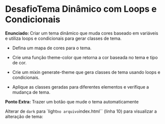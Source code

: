 # DesafioTema Dinâmico com Loops e Condicionais

**Enunciado:** Criar um tema dinâmico que muda cores baseado em variáveis e utiliza loops e condicionais para gerar classes de tema.
- Defina um mapa de cores para o tema.

- Crie uma função theme-color que retorna a cor baseada no tema e tipo de cor.

- Crie um mixin generate-theme que gera classes de tema usando loops e condicionais.

- Aplique as classes geradas para diferentes elementos e verifique a mudança de tema.

**Ponto Extra:** Trazer um botão que mude o tema automaticamente


Alterar de ``dark`` para `light`` no arquivo ``index.html`` (linha 10) para visualizar a alteração de tema: 
<div class="theme-dark">
